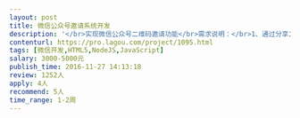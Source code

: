 ```yaml
---                
layout: post       
title: 微信公众号邀请系统开发           
description: '</br>实现微信公众号二维码邀请功能</br>需求说明：</br>1、通过分享二维码，别人扫码关注微信能统计数量</br>2、分享数量达到一定数量自动回复相应内容；</br>3、分享排名</br>人员要求：</br>1、后端使用PHP或Java</br>2、有相关功能开发经验</br>'     
contenturl: https://pro.lagou.com/project/1095.html      
tags: [微信开发,HTML5,NodeJS,JavaScript]            
salary: 3000-5000元          
publish_time: 2016-11-27 14:13:18         
review: 1252人                   
apply: 4人                   
recommend: 5人                   
time_range: 1-2周              
---                 
```


